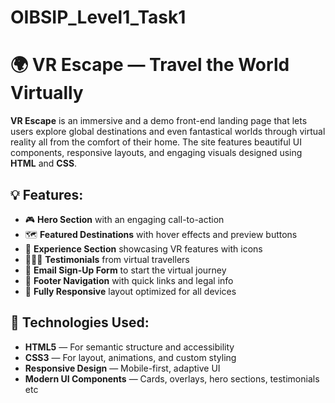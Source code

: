 # OIBSIP_Level1_Task1
# 🌍 VR Escape — Travel the World Virtually

**VR Escape** is an immersive and a demo front-end landing page that lets users explore global destinations and even fantastical worlds through virtual reality all from the comfort of their home. The site features beautiful UI components, responsive layouts, and engaging visuals designed using **HTML** and **CSS**.

## 💡 Features:

- 🎮 **Hero Section** with an engaging call-to-action
- 🗺️ **Featured Destinations** with hover effects and preview buttons
- 🧭 **Experience Section** showcasing VR features with icons
- 🧑‍🤝‍🧑 **Testimonials** from virtual travellers
- 📩 **Email Sign-Up Form** to start the virtual journey
- 🦶 **Footer Navigation** with quick links and legal info
- 📱 **Fully Responsive** layout optimized for all devices

 ## 🔧 Technologies Used:

- **HTML5** — For semantic structure and accessibility
- **CSS3** — For layout, animations, and custom styling
- **Responsive Design** — Mobile-first, adaptive UI
- **Modern UI Components** — Cards, overlays, hero sections, testimonials etc



